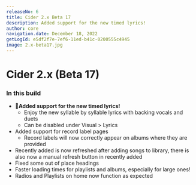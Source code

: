 ```yaml
---
releaseNo: 6
title: Cider 2.x Beta 17
description: Added support for the new timed lyrics!
author: core
navigation.date: December 18, 2022
getLogId: e5df2f7e-7ef6-11ed-b41c-0200555c4945
image: 2.x-beta17.jpg
---
```


# Cider 2.x (Beta 17)

### In this build

- 🎉**Added support for the new timed lyrics!**
  - Enjoy the new syllable by syllable lyrics with backing vocals and duets
  - Can be disabled under Visual > Lyrics
- Added support for record label pages
  - Record labels will now correctly appear on albums where they are provided
- Recently added is now refreshed after adding songs to library, there is also now a manual refresh button in recently added
- Fixed some out of place headings
- Faster loading times for playlists and albums, especially for large ones!
- Radios and Playlists on home now function as expected
